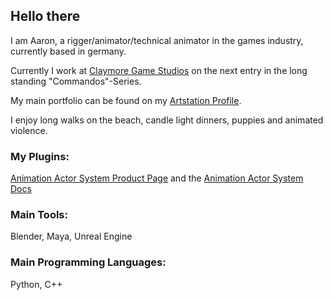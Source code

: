 ## Hello there

I am Aaron, a rigger/animator/technical animator in the games industry, currently based in germany.

Currently I work at [Claymore Game Studios](https://claymore-games.com/) on the next entry in the long standing "Commandos"-Series.

My main portfolio can be found on my [Artstation Profile](https://www.artstation.com/aaronkemner).

I enjoy long walks on the beach, candle light dinners, puppies and animated violence.

### My Plugins:

[Animation Actor System Product Page](https://www.unrealengine.com/marketplace/en-US/product/300fa96794fc4916be6a1db151a72477) and the [Animation Actor System Docs](https://github.com/Kaaaron/AnimationActorSystemDocs/wiki)

### Main Tools:
Blender, Maya, Unreal Engine

### Main Programming Languages:
Python, C++
